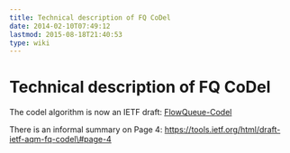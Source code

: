 ```yaml
---
title: Technical description of FQ CoDel
date: 2014-02-10T07:49:12
lastmod: 2015-08-18T21:40:53
type: wiki
---
```

Technical description of FQ CoDel
=================================

The codel algorithm is now an IETF draft:
[FlowQueue-Codel](https://tools.ietf.org/html/draft-ietf-aqm-fq-codel)

There is an informal summary on Page 4:
https://tools.ietf.org/html/draft-ietf-aqm-fq-codel\#page-4
